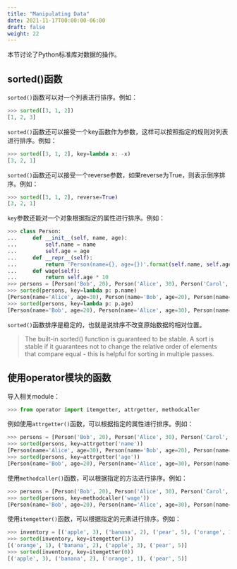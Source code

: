 ```yaml
---
title: "Manipulating Data"
date: 2021-11-17T00:00:00-06:00
draft: false
weight: 22
---
```


本节讨论了Python标准库对数据的操作。

## sorted()函数

`sorted()`函数可以对一个列表进行排序。例如：

```python
>>> sorted([3, 1, 2])
[1, 2, 3]
```

`sorted()`函数还可以接受一个key函数作为参数，这样可以按照指定的规则对列表进行排序。例如：

```python
>>> sorted([3, 1, 2], key=lambda x: -x)
[3, 2, 1]
```

`sorted()`函数还可以接受一个reverse参数，如果reverse为True，则表示倒序排序。例如：

```python
>>> sorted([3, 1, 2], reverse=True)
[3, 2, 1]
```

`key`参数还能对一个对象根据指定的属性进行排序。例如：

```python
>>> class Person:
...     def __init__(self, name, age):
...         self.name = name
...         self.age = age
...     def __repr__(self):
...         return 'Person(name={}, age={})'.format(self.name, self.age)
...     def wage(self):
...         return self.age * 10
>>> persons = [Person('Bob', 20), Person('Alice', 30), Person('Carol', 40)]
>>> sorted(persons, key=lambda p: p.name)
[Person(name='Alice', age=30), Person(name='Bob', age=20), Person(name='Carol', age=40)]
>>> sorted(persons, key=lambda p: p.age)
[Person(name='Bob', age=20), Person(name='Alice', age=30), Person(name='Carol', age=40)]
```

`sorted()`函数排序是稳定的，也就是说排序不改变原始数据的相对位置。

> The built-in sorted() function is guaranteed to be stable. A sort is stable if it guarantees not to change the relative order of elements that compare equal - this is helpful for sorting in multiple passes.

## 使用operator模块的函数

导入相关module：

```python
>>> from operator import itemgetter, attrgetter, methodcaller
```

例如使用`attrgetter()`函数，可以根据指定的属性进行排序。例如：

```python
>>> persons = [Person('Bob', 20), Person('Alice', 30), Person('Carol', 40)]
>>> sorted(persons, key=attrgetter('name'))
[Person(name='Alice', age=30), Person(name='Bob', age=20), Person(name='Carol', age=40)]
>>> sorted(persons, key=attrgetter('age'))
[Person(name='Bob', age=20), Person(name='Alice', age=30), Person(name='Carol', age=40)]
```

使用`methodcaller()`函数，可以根据指定的方法进行排序。例如：

```python
>>> persons = [Person('Bob', 20), Person('Alice', 30), Person('Carol', 40)]
>>> sorted(persons, key=methodcaller('wage'))
[Person(name='Bob', age=20), Person(name='Alice', age=30), Person(name='Carol', age=40)]
```

使用`itemgetter()`函数，可以根据指定的元素进行排序。例如：

```python
>>> inventory = [('apple', 3), ('banana', 2), ('pear', 5), ('orange', 1)]
>>> sorted(inventory, key=itemgetter(1))
[('orange', 1), ('banana', 2), ('apple', 3), ('pear', 5)]
>>> sorted(inventory, key=itemgetter(0))
[('apple', 3), ('banana', 2), ('orange', 1), ('pear', 5)]
```
